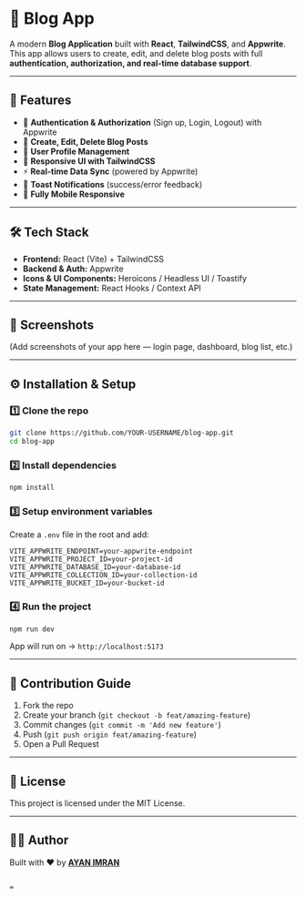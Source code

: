 # 📝 Blog App  

A modern **Blog Application** built with **React**, **TailwindCSS**, and **Appwrite**.  
This app allows users to create, edit, and delete blog posts with full **authentication, authorization, and real-time database support**.  

---

## 🚀 Features
- 🔐 **Authentication & Authorization** (Sign up, Login, Logout) with Appwrite  
- 📝 **Create, Edit, Delete Blog Posts**  
- 👤 **User Profile Management**  
- 🌙 **Responsive UI with TailwindCSS**  
- ⚡ **Real-time Data Sync** (powered by Appwrite)  
- 🔔 **Toast Notifications** (success/error feedback)  
- 📱 **Fully Mobile Responsive**  

---

## 🛠️ Tech Stack
- **Frontend:** React (Vite) + TailwindCSS  
- **Backend & Auth:** Appwrite  
- **Icons & UI Components:** Heroicons / Headless UI / Toastify  
- **State Management:** React Hooks / Context API  

---

## 📸 Screenshots
(Add screenshots of your app here — login page, dashboard, blog list, etc.)

---

## ⚙️ Installation & Setup

### 1️⃣ Clone the repo
```bash
git clone https://github.com/YOUR-USERNAME/blog-app.git
cd blog-app
````

### 2️⃣ Install dependencies

```bash
npm install
```

### 3️⃣ Setup environment variables

Create a `.env` file in the root and add:

```env
VITE_APPWRITE_ENDPOINT=your-appwrite-endpoint
VITE_APPWRITE_PROJECT_ID=your-project-id
VITE_APPWRITE_DATABASE_ID=your-database-id
VITE_APPWRITE_COLLECTION_ID=your-collection-id
VITE_APPWRITE_BUCKET_ID=your-bucket-id
```

### 4️⃣ Run the project

```bash
npm run dev
```

App will run on → `http://localhost:5173`

---

## 🤝 Contribution Guide

1. Fork the repo
2. Create your branch (`git checkout -b feat/amazing-feature`)
3. Commit changes (`git commit -m 'Add new feature'`)
4. Push (`git push origin feat/amazing-feature`)
5. Open a Pull Request

---

## 📜 License

This project is licensed under the MIT License.

---

## 👨‍💻 Author

Built with ❤️ by **[AYAN IMRAN](https://github.com/AYAN-IMRAN)**

```

=
